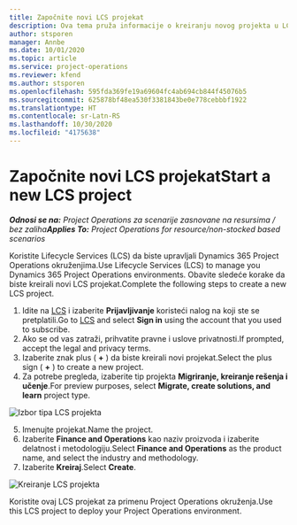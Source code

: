 ```yaml
---
title: Započnite novi LCS projekat
description: Ova tema pruža informacije o kreiranju novog projekta u LCS-u za vaše Project Operations okruženje.
author: stsporen
manager: Annbe
ms.date: 10/01/2020
ms.topic: article
ms.service: project-operations
ms.reviewer: kfend
ms.author: stsporen
ms.openlocfilehash: 595fda369fe19a69604fc4ab694cb844f45076b5
ms.sourcegitcommit: 625878bf48ea530f3381843be0e778cebbbf1922
ms.translationtype: HT
ms.contentlocale: sr-Latn-RS
ms.lasthandoff: 10/30/2020
ms.locfileid: "4175638"
---
```

# <a name="start-a-new-lcs-project"></a><span data-ttu-id="d6d9d-103">Započnite novi LCS projekat</span><span class="sxs-lookup"><span data-stu-id="d6d9d-103">Start a new LCS project</span></span>

<span data-ttu-id="d6d9d-104">_**Odnosi se na:** Project Operations za scenarije zasnovane na resursima / bez zaliha_</span><span class="sxs-lookup"><span data-stu-id="d6d9d-104">_**Applies To:** Project Operations for resource/non-stocked based scenarios_</span></span>

<span data-ttu-id="d6d9d-105">Koristite Lifecycle Services (LCS) da biste upravljali Dynamics 365 Project Operations okruženjima.</span><span class="sxs-lookup"><span data-stu-id="d6d9d-105">Use Lifecycle Services (LCS) to manage you Dynamics 365 Project Operations environments.</span></span> <span data-ttu-id="d6d9d-106">Obavite sledeće korake da biste kreirali novi LCS projekat.</span><span class="sxs-lookup"><span data-stu-id="d6d9d-106">Complete the following steps to create a new LCS project.</span></span>

1. <span data-ttu-id="d6d9d-107">Idite na [LCS](https://lcs.dynamics.com/Logon/Index) i izaberite **Prijavljivanje** koristeći nalog na koji ste se pretplatili.</span><span class="sxs-lookup"><span data-stu-id="d6d9d-107">Go to [LCS](https://lcs.dynamics.com/Logon/Index) and select **Sign in** using the account that you used to subscribe.</span></span>
2. <span data-ttu-id="d6d9d-108">Ako se od vas zatraži, prihvatite pravne i uslove privatnosti.</span><span class="sxs-lookup"><span data-stu-id="d6d9d-108">If prompted, accept the legal and privacy terms.</span></span>
3. <span data-ttu-id="d6d9d-109">Izaberite znak plus ( **+** ) da biste kreirali novi projekat.</span><span class="sxs-lookup"><span data-stu-id="d6d9d-109">Select the plus sign ( **+** ) to create a new project.</span></span>
4. <span data-ttu-id="d6d9d-110">Za potrebe pregleda, izaberite tip projekta **Migriranje, kreiranje rešenja i učenje**.</span><span class="sxs-lookup"><span data-stu-id="d6d9d-110">For preview purposes, select **Migrate, create solutions, and learn** project type.</span></span>

  ![Izbor tipa LCS projekta](./media/create-lcs-1.png)

5. <span data-ttu-id="d6d9d-112">Imenujte projekat.</span><span class="sxs-lookup"><span data-stu-id="d6d9d-112">Name the project.</span></span> 
6. <span data-ttu-id="d6d9d-113">Izaberite **Finance and Operations** kao naziv proizvoda i izaberite delatnost i metodologiju.</span><span class="sxs-lookup"><span data-stu-id="d6d9d-113">Select **Finance and Operations** as the product name, and select the industry and methodology.</span></span> 
7. <span data-ttu-id="d6d9d-114">Izaberite **Kreiraj**.</span><span class="sxs-lookup"><span data-stu-id="d6d9d-114">Select **Create**.</span></span>

![Kreiranje LCS projekta](./media/create-lcs-2.png)

<span data-ttu-id="d6d9d-116">Koristite ovaj LCS projekat za primenu Project Operations okruženja.</span><span class="sxs-lookup"><span data-stu-id="d6d9d-116">Use this LCS project to deploy your Project Operations environment.</span></span>

